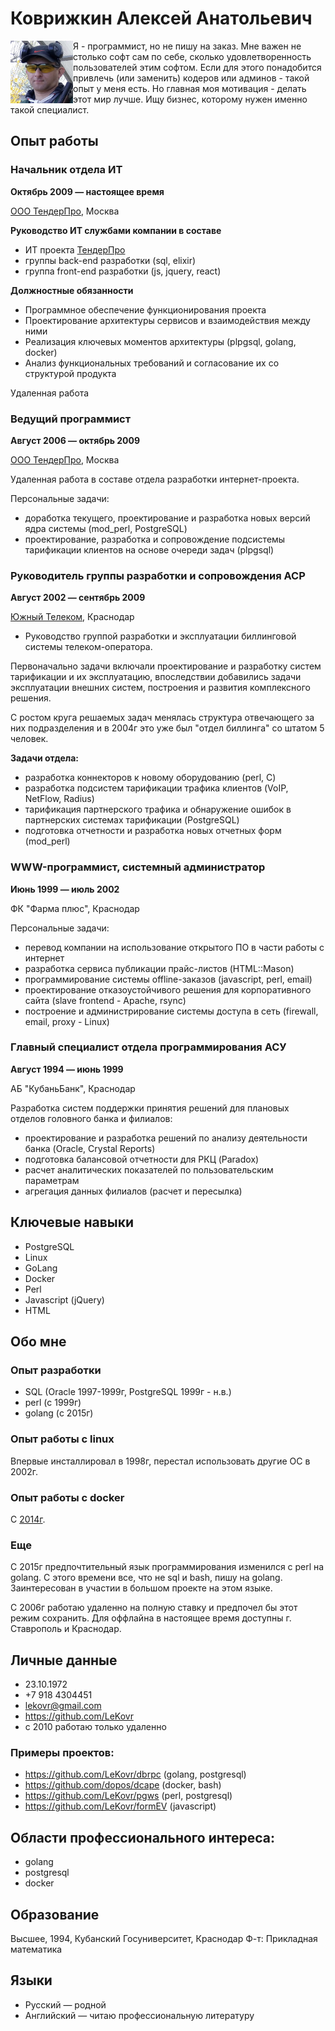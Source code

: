 # Коврижкин Алексей Анатольевич

<img align="left" width="100" height="100" src="/static/img/ak100.png">

Я - программист, но не пишу на заказ. Мне важен не столько софт сам по себе, сколько удовлетворенность пользователей этим софтом. Если для этого понадобится привлечь (или заменить) кодеров или админов - такой опыт у меня есть. Но главная моя мотивация - делать этот мир лучше.
Ищу бизнес, которому нужен именно такой специалист.

## Опыт работы

### Начальник отдела ИТ

**Октябрь 2009 — настоящее время**

[ООО ТендерПро](//www.tender.pro), Москва

**Руководство ИТ службами компании в составе**

* ИТ проекта [ТендерПро](//www.tender.pro)
* группы back-end разработки (sql, elixir)
* группа front-end разработки (js, jquery, react)

**Должностные обязанности**

* Программное обеспечение функционирования проекта
* Проектирование архитектуры сервисов и взаимодействия между ними
* Реализация ключевых моментов архитектуры (plpgsql, golang, docker)
* Анализ функциональных требований и согласование их со структурой продукта

Удаленная работа

### Ведущий программист

**Август 2006 — октябрь 2009**

[ООО ТендерПро](//www.tender.pro), Москва

Удаленная работа в составе отдела разработки интернет-проекта.

Персональные задачи:

- доработка текущего, проектирование и разработка новых версий ядра системы (mod_perl, PostgreSQL)
- проектирование, разработка и сопровождение подсистемы тарификации клиентов на основе очереди задач (plpgsql)

### Руководитель группы разработки и сопровождения АСР

**Август 2002 — сентябрь 2009**

[Южный Телеком](//www.ugtel.ru), Краснодар

* Руководство группой разработки и эксплуатации биллинговой системы телеком-оператора.

Первоначально задачи включали проектирование и разработку систем тарификации и их эксплуатацию, впоследствии добавились задачи эксплуатации внешних систем, построения и развития комплексного решения.

С ростом круга решаемых задач менялась структура отвечающего за них подразделения и в 2004г это уже был "отдел биллинга" со штатом 5 человек.

**Задачи отдела:**
- разработка коннекторов к новому оборудованию (perl, C)
- разработка подсистем тарификации трафика клиентов (VoIP, NetFlow, Radius)
- тарификация партнерского трафика и обнаружение ошибок в партнерских системах тарификации (PostgreSQL)
- подготовка отчетности и разработка новых отчетных форм (mod_perl)

### WWW-программист, системный администратор

**Июнь 1999 — июль 2002**

ФК "Фарма плюс", Краснодар

Персональные задачи:
- перевод компании на использование открытого ПО в части работы с интернет
- разработка сервиса публикации прайс-листов (HTML::Mason)
- программирование системы offline-заказов (javascript, perl, email)
- проектирование отказоустойчивого решения для корпоративного сайта (slave frontend - Apache, rsync)
- построение и администрирование системы доступа в сеть (firewall, email, proxy - Linux)

### Главный специалист отдела программирования АСУ

**Август 1994 — июнь 1999**

АБ "КубаньБанк", Краснодар

Разработка систем поддержки принятия решений для плановых отделов головного банка и филиалов:
- проектирование и разработка решений по анализу деятельности банка (Oracle, Crystal Reports)
- подготовка балансовой отчетности для РКЦ (Paradox)
- расчет аналитических показателей по пользовательским параметрам
- агрегация данных филиалов (расчет и пересылка)

## Ключевые навыки

* PostgreSQL
* Linux
* GoLang
* Docker
* Perl
* Javascript (jQuery)
* HTML

## Обо мне

### Опыт разработки

* SQL (Oracle 1997-1999г, PostgreSQL 1999г - н.в.)
* perl (c 1999г)
* golang (с 2015г)

### Опыт работы с linux

Впервые инсталлировал в 1998г, перестал использовать другие ОС в 2002г.

### Опыт работы с docker

C [2014г](https://github.com/LeKovr/consup/commit/0decc256f3ae5c6ae057c398105f0e1ec20dc591).

### Еще

С 2015г предпочтительный язык программирования изменился с perl на golang. С этого времени все, что не sql и bash, пишу на golang. Заинтересован в участии в большом проекте на этом языке.

C 2006г работаю удаленно на полную ставку и предпочел бы этот режим сохранить.
Для оффлайна в настоящее время доступны г. Ставрополь и Краснодар.

## Личные данные

* 23.10.1972
* +7 918 4304451
* lekovr@gmail.com
* https://github.com/LeKovr
* с 2010 работаю только удаленно

### Примеры проектов:

* https://github.com/LeKovr/dbrpc (golang, postgresql)
* https://github.com/dopos/dcape (docker, bash)
* https://github.com/LeKovr/pgws (perl, postgresql)
* https://github.com/LeKovr/formEV (javascript)

## Области профессионального интереса:

* golang
* postgresql
* docker

## Образование

Высшее, 1994, Кубанский Госуниверситет, Краснодар
Ф-т: Прикладная математика

## Языки

* Русский — родной
* Английский — читаю профессиональную литературу
